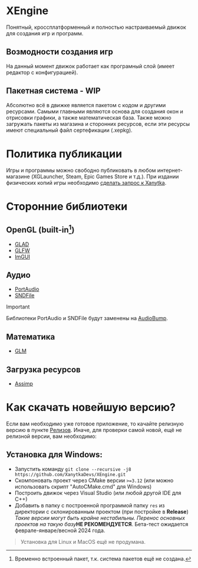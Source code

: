 # XEngine
 Понятный, кроссплатформенный и полностью настраиваемый движок для создания игр и программ.

## Возмодности создания игр
 На данный момент движок работает как програмный слой (имеет редактор с конфигурацией).

## Пакетная система - WIP
 Абсолютно всё в движке является пакетом с кодом и другими ресурсами. Самыми главными являются основа для создания окон и отрисовки графики, а также математическая база. Также можно загружать пакеты из магазина и сторонних ресурсов, если эти ресурсы имеют специальный файл сертефикации (.xepkg).

# Политика публикации
 Игры и программы можно свободно публиковать в любом интернет-магазине (XGLauncher, Steam, Epic Games Store и т.д.).
 При издании физических копий игры необходимо [сделать запрос к Xanytka](https://support.xanytka.ru/publisher/phys_copies).

# Сторонние библиотеки
## OpenGL (built-in[^1])
* [GLAD](https://glad.dav1d.de/)
* [GLFW](https://github.com/glfw/glfw)
* [ImGUI](https://github.com/ocornut/imgui)
## Аудио
* [PortAudio](https://github.com/PortAudio/portaudio)
* [SNDFile](https://github.com/libsndfile/libsndfile)
> [!IMPORTANT]
> Библиотеки PortAudio и SNDFile будут заменены на [AudioBump](https://github.com/XanytkaDevs/AudioBump).
## Математика
* [GLM](https://github.com/g-truc/glm)
## Загрузка ресурсов
* [Assimp](https://github.com/assimp/assimp)

# Как скачать новейшую версию?
 Если вам необходимо уже готовое приложение, то качайте релизную версию в пункте [Релизов](https://github.com/XanytkaDevs/XEngine/releases).
Иначе, для проверки самой новой, ещё не релизной версии, вам необходимо:
## Установка для Windows:
* Запустить команду `git clone --recursive -j8 https://github.com/XanytkaDevs/XEngine.git` 
* Скомпоновать проект через CMake версии `>=3.12` (или можно использовать скрипт "AutoCMake.cmd" для Windows)
* Построить движок через Visual Studio (или любой другой IDE для C++)
* Добавить в папку с построенной программой папку `res` из директории с склонированным проектом (при постройке в **Release**)
_Такие версии могут быть крайне нестабильны. Перенос основных проектов на такую базу_**НЕ РЕКОМЕНДУЕТСЯ**. Бета-тест ожидается феврале-январе/весной 2024 года.
> Установка для Linux и MacOS ещё не продумана.

[^1]: Временно встроенный пакет, т.к. система пакетов ещё не создана.